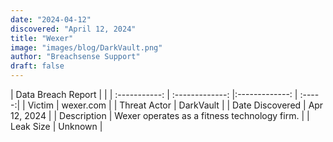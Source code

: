 ```yaml
---
date: "2024-04-12"
discovered: "April 12, 2024"
title: "Wexer"
image: "images/blog/DarkVault.png"
author: "Breachsense Support"
draft: false
---
```


| Data Breach Report           |              | 
| :-----------: | :-------------:     |:-------------:    | :-----:|
| Victim      | wexer.com      | 
| Threat Actor      | DarkVault      | 
| Date Discovered      | Apr 12, 2024      | 
| Description      | Wexer operates as a fitness technology firm.      | 
| Leak Size      | Unknown      | 

